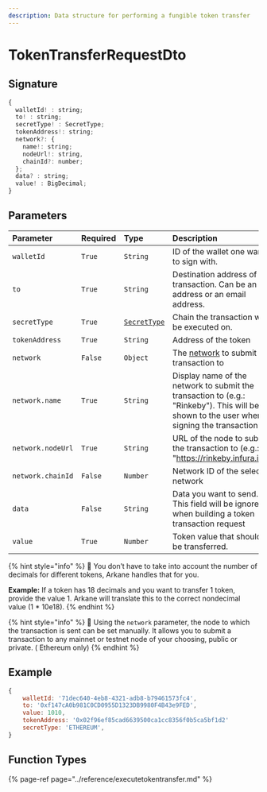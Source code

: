 ```yaml
---
description: Data structure for performing a fungible token transfer
---
```


# TokenTransferRequestDto

## Signature

```javascript
{
  walletId! : string;
  to! : string;
  secretType! : SecretType;
  tokenAddress!: string;
  network?: {
    name!: string;
    nodeUrl!: string,
    chainId?: number;
  };
  data? : string;
  value! : BigDecimal;
}
```

## Parameters

| Parameter | Required | Type | Description |
| :--- | :--- | :--- | :--- |
| `walletId` | `True` | `String` | ID of the wallet one wants to sign with. |
| `to` | `True` | `String` | Destination address of the transaction. Can be an address or an email address. |
| `secretType` | `True` | [`SecretType`](secrettype.md) | Chain the transaction will be executed on. |
| `tokenAddress` | `True` | `String` | Address of the token |
| `network` | `False` | `Object` | The [network](../../deep-dive/environments.md) to submit the transaction to |
| `network.name` | `True` | `String` | Display name of the network to submit the transaction to \(e.g.: "Rinkeby"\). This will be shown to the user when signing the transaction |
| `network.nodeUrl` | `True` | `String` | URL of the node to submit the transaction to \(e.g.: "https://rinkeby.infura.io"\) |
| `network.chainId` | `False` | `Number` | Network ID of the selected network |
| `data` | `False` | `String` | Data you want to send. This field will be ignored when building a token transaction request |
| `value` | `True` | `Number` | Token value that should be transferred. |

{% hint style="info" %}
🧙 You don’t have to take into account the number of decimals for different tokens, Arkane handles that for you.

**Example:** If a token has 18 decimals and you want to transfer 1 token, provide the value 1. Arkane will translate this to the correct nondecimal value \(1 \* 10e18\). 
{% endhint %}

{% hint style="info" %}
🧙 Using the `network` parameter, the node to which the transaction is sent can be set manually. It allows you to submit a transaction to any mainnet or testnet node of your choosing, public or private. \( Ethereum only\)
{% endhint %}

## Example

```javascript
{
    walletId: '71dec640-4eb8-4321-adb8-b79461573fc4',
    to: '0xf147cA0b981C0CD0955D1323DB9980F4B43e9FED',
    value: 1010,
    tokenAddress: '0x02f96ef85cad6639500ca1cc8356f0b5ca5bf1d2'
    secretType: 'ETHEREUM',
}
```

## Function Types

{% page-ref page="../reference/executetokentransfer.md" %}

